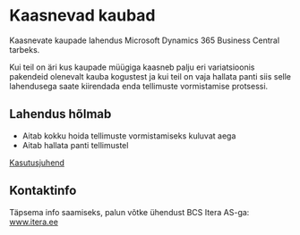 # Kaasnevad kaubad
Kaasnevate kaupade lahendus Microsoft Dynamics 365 Business Central tarbeks.
  
Kui teil on äri kus kaupade müügiga kaasneb palju eri variatsioonis pakendeid olenevalt kauba kogustest ja kui teil on vaja hallata panti siis selle lahendusega saate kiirendada enda tellimuste vormistamise protsessi.
## Lahendus hõlmab
* Aitab kokku hoida tellimuste vormistamiseks kuluvat aega
* Aitab hallata panti tellimustel

[Kasutusjuhend](help.md)

## Kontaktinfo
Täpsema info saamiseks, palun võtke ühendust BCS Itera AS-ga:  
<a href="https://www.itera.ee/" target="_blank">www.itera.ee</a>
